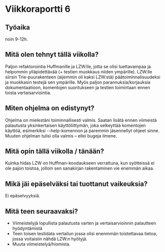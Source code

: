 # Viikkoraportti 6

## Työaika

noin 9-12h.

## Mitä olen tehnyt tällä viikolla?

Paljon refaktorointia Huffmanille ja LZW:lle, jotta se olisi luettavampaa ja helpommin ylläpidettävää (+ testien muokkaus niiden ympärille). LZW:lle siirsin Trie-puurakenteen (aijemmin oli kaksi LZW:stä) päätoiminnalisuudeksi ja muokkasin testejä sen ympärille. 
Myös paljon parannuksia/korjauksia dokumentaatioon, komentojen suoritukseen ja testien toimintaan ennen toista vertaisarviointia.

## Miten ohjelma on edistynyt?

Ohjelma on mielestäni toiminnallisesti valmis. Saatan lisätä ennen viimeistä palautusta yksinkertaisen käyttöliittymän, joka selkeyttää komentojen käyttöä, esimerkiksi  --help-komennon ja paremmin jäsennellyt ohjeet sinne. Muuten ohjelman tulisi olla valmis – ellei  bugeja ilmene.

## Mitä opin tällä viikolla / tänään?

Kuinka hidas LZW on Huffman-koodaukseen verrattuna, kun syötteissä ei ole pajon toistoa, jolloin sen sanakirjan rakentaminen vie enemmän aikaa.

## Mikä jäi epäselväksi tai tuottanut vaikeuksia?

Ei epäselvyyksiä.

## Mitä teen seuraavaksi?

- Viimeistelyjä lopullista palautusta varten ja vertaisarvioinnin palautteen hyödyntämistä
- Teen toisen testidata vertailun jossa olisi enenmmän toistettavaa tietoa, jossa voitaisiin nähdä LZW:n hyötyjä.
- Muuta viimeistelyä/hiomista.
